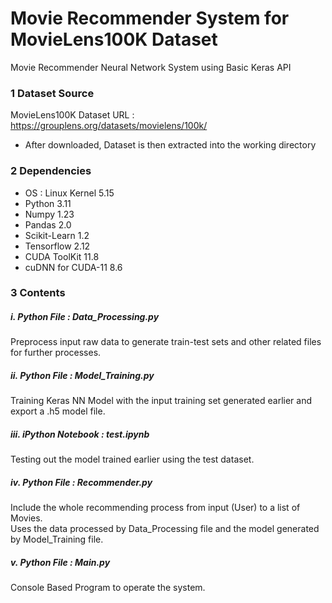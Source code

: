 # Movie Recommender System for MovieLens100K Dataset
Movie Recommender Neural Network System using Basic Keras API


### 1 Dataset Source
MovieLens100K Dataset URL : https://grouplens.org/datasets/movielens/100k/
- After downloaded, Dataset is then extracted into the working directory


### 2 Dependencies
- OS : Linux Kernel 5.15
- Python 3.11
- Numpy 1.23
- Pandas 2.0
- Scikit-Learn 1.2
- Tensorflow 2.12
- CUDA ToolKit 11.8
- cuDNN for CUDA-11 8.6


### 3 Contents

##### i. Python File : Data_Processing.py
Preprocess input raw data to generate train-test sets and other related files for further processes.

##### ii. Python File : Model_Training.py
Training Keras NN Model with the input training set generated earlier and export a .h5 model file.

##### iii. iPython Notebook : test.ipynb
Testing out the model trained earlier using the test dataset.

##### iv. Python File : Recommender.py
Include the whole recommending process from input (User) to a list of Movies. \
Uses the data processed by Data_Processing file and the model generated by Model_Training file.

##### v. Python File : Main.py
Console Based Program to operate the system.
